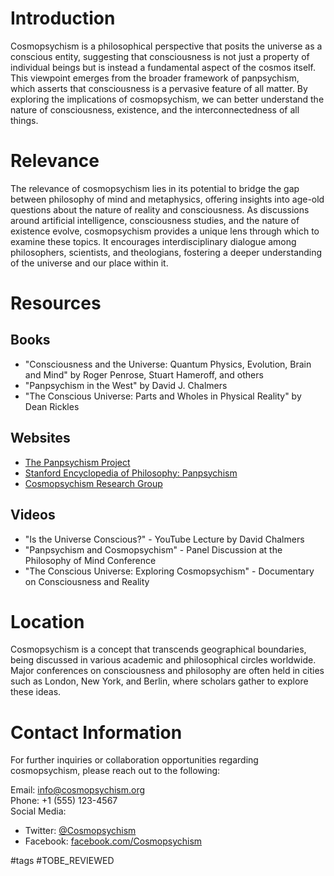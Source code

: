 # Introduction
Cosmopsychism is a philosophical perspective that posits the universe as a conscious entity, suggesting that consciousness is not just a property of individual beings but is instead a fundamental aspect of the cosmos itself. This viewpoint emerges from the broader framework of panpsychism, which asserts that consciousness is a pervasive feature of all matter. By exploring the implications of cosmopsychism, we can better understand the nature of consciousness, existence, and the interconnectedness of all things.

# Relevance
The relevance of cosmopsychism lies in its potential to bridge the gap between philosophy of mind and metaphysics, offering insights into age-old questions about the nature of reality and consciousness. As discussions around artificial intelligence, consciousness studies, and the nature of existence evolve, cosmopsychism provides a unique lens through which to examine these topics. It encourages interdisciplinary dialogue among philosophers, scientists, and theologians, fostering a deeper understanding of the universe and our place within it.

# Resources
## Books
- "Consciousness and the Universe: Quantum Physics, Evolution, Brain and Mind" by Roger Penrose, Stuart Hameroff, and others
- "Panpsychism in the West" by David J. Chalmers
- "The Conscious Universe: Parts and Wholes in Physical Reality" by Dean Rickles

## Websites
- [The Panpsychism Project](https://www.panpsychism.org)
- [Stanford Encyclopedia of Philosophy: Panpsychism](https://plato.stanford.edu/entries/panpsychism/)
- [Cosmopsychism Research Group](https://www.cosmopsychism.org)

## Videos
- "Is the Universe Conscious?" - YouTube Lecture by David Chalmers
- "Panpsychism and Cosmopsychism" - Panel Discussion at the Philosophy of Mind Conference
- "The Conscious Universe: Exploring Cosmopsychism" - Documentary on Consciousness and Reality

# Location
Cosmopsychism is a concept that transcends geographical boundaries, being discussed in various academic and philosophical circles worldwide. Major conferences on consciousness and philosophy are often held in cities such as London, New York, and Berlin, where scholars gather to explore these ideas.

# Contact Information
For further inquiries or collaboration opportunities regarding cosmopsychism, please reach out to the following:

Email: info@cosmopsychism.org  
Phone: +1 (555) 123-4567  
Social Media:  
- Twitter: [@Cosmopsychism](https://twitter.com/Cosmopsychism)  
- Facebook: [facebook.com/Cosmopsychism](https://facebook.com/Cosmopsychism)  

#tags 
#TOBE_REVIEWED
